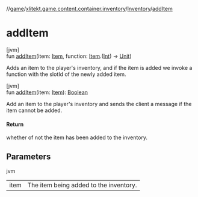 //[game](../../../index.md)/[xlitekt.game.content.container.inventory](../index.md)/[Inventory](index.md)/[addItem](add-item.md)

# addItem

[jvm]\
fun [addItem](add-item.md)(item: [Item](../../xlitekt.game.content.item/-item/index.md), function: [Item](../../xlitekt.game.content.item/-item/index.md).([Int](https://kotlinlang.org/api/latest/jvm/stdlib/kotlin/-int/index.html)) -&gt; [Unit](https://kotlinlang.org/api/latest/jvm/stdlib/kotlin/-unit/index.html))

Adds an item to the player's inventory, and if the item is added we invoke a function with the slotId of the newly added item.

[jvm]\
fun [addItem](add-item.md)(item: [Item](../../xlitekt.game.content.item/-item/index.md)): [Boolean](https://kotlinlang.org/api/latest/jvm/stdlib/kotlin/-boolean/index.html)

Add an item to the player's inventory and sends the client a message if the item cannot be added.

#### Return

whether of not the item has been added to the inventory.

## Parameters

jvm

| | |
|---|---|
| item | The item being added to the inventory. |

